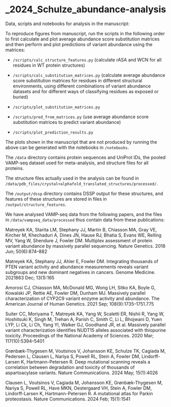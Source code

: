 # _2024_Schulze_abundance-analysis

Data, scripts and notebooks for analysis in the manuscript:

To reproduce figures from manuscript, run the scripts in the following order to first calculate and plot average abundance score substitution matrices and then perform and plot predictions of variant abundance using the matrices:

- `/scripts/calc_structure_features.py` (calculate rASA and WCN for all residues in WT protein structures)

- `/scripts/calc_substitution_matrices.py` (calculate average abundance score substitution matrices for residues in different structural environments, using different combinations of variant abundance datasets and for different ways of classifying residues as exposed or buried)

- `/scripts/plot_substitution_matrices.py` 

- `/scripts/pred_from_matrices.py` (use average abundance score substitution matrices to predict variant abundance)

- `/scripts/plot_prediction_results.py` 

The plots shown in the manuscript that are not produced by running the above can be generated with the notebooks in `/notebooks`.

The `/data` directory contains protein sequences and UniProt IDs, the pooled VAMP-seq dataset used for meta-analysis, and structure files for all proteins. 

The structure files actually used in the analysis can be found in `/data/pdb_files/crystal+alphafold_translated_structures/processed/`.

The `/output/dssp` directory contains DSSP output for these structures, and features of these structures are stored in files in `/output/structure_features`. 

We have analysed VAMP-seq data from the following papers, and the files in `/data/vampseq_data/processed` thus contain data from these publications:

Matreyek KA, Starita LM, Stephany JJ, Martin B, Chiasson MA, Gray VE, Kircher M, Khechaduri A, Dines JN, Hause RJ, Bhatia S, Evans WE, Relling MV, Yang W, Shendure J, Fowler DM. Multiplex assessment of protein variant abundance by massively parallel sequencing. Nature Genetics. 2018 Jun; 50(6):874–882

Matreyek KA, Stephany JJ, Ahler E, Fowler DM. Integrating thousands of PTEN variant activity and abundance measurements reveals variant subgroups and new dominant negatives in cancers. Genome Medicine. 2021863 Dec; 13(1):165

Amorosi CJ, Chiasson MA, McDonald MG, Wong LH, Sitko KA, Boyle G, Kowalski JP, Rettie AE, Fowler DM, Dunham MJ. Massively parallel characterization of CYP2C9 variant enzyme activity and abundance. The American Journal of Human Genetics. 2021 Sep; 108(9):1735–1751.775

Suiter CC, Moriyama T, Matreyek KA, Yang W, Scaletti ER, Nishii R, Yang W, Hoshitsuki K, Singh M, Trehan A, Parish C, Smith C, Li L, Bhojwani D, Yuen LYP, Li Ck, Li Ch, Yang Yl, Walker GJ, Goodhand JR, et al. Massively parallel variant characterization identifies NUDT15 alleles associated with thiopurine toxicity. Proceedings of the National Academy of Sciences. 2020 Mar; 117(10):5394–5401

Grønbæk-Thygesen M, Voutsinos V, Johansson KE, Schulze TK, Cagiada M, Pedersen L, Clausen L, Nariya S, Powell RL, Stein A, Fowler DM, Lindorff-Larsen K, Hartmann-Petersen R. Deep mutational scanning reveals a correlation between degradation and toxicity of thousands of aspartoacylase variants. Nature Communications. 2024 May; 15(1):4026

Clausen L, Voutsinos V, Cagiada M, Johansson KE, Grønbæk-Thygesen M, Nariya S, Powell RL, Have MKN, Oestergaard VH, Stein A, Fowler DM, Lindorff-Larsen K, Hartmann-Petersen R. A mutational atlas for Parkin proteostasis. Nature Communications. 2024 Feb; 15(1):1541
